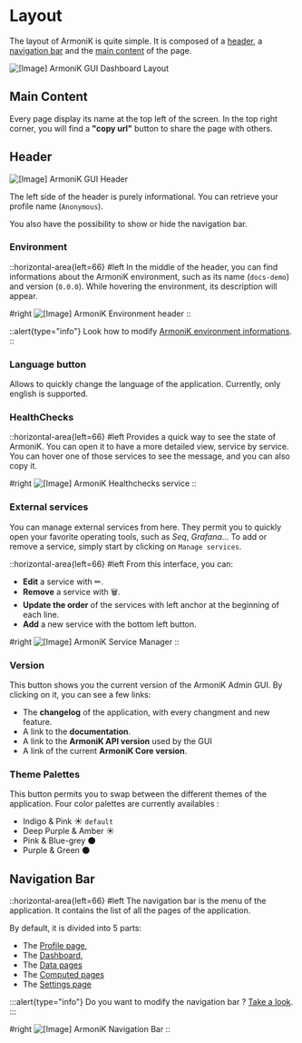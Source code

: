 # Layout

The layout of ArmoniK is quite simple. It is composed of a [header](#header), a [navigation bar](#navigation-bar) and the [main content](#main-content) of the page.

![\[Image\] ArmoniK GUI Dashboard Layout](/armonik-layout.png)

## Main Content

Every page display its name at the top left of the screen. In the top right corner, you will find a **"copy url"** button to share the page with others.

## Header

![\[Image\] ArmoniK GUI Header](/armonik-header.png)

The left side of the header is purely informational. You can retrieve your profile name (`Anonymous`).

You also have the possibility to show or hide the navigation bar.

### Environment

::horizontal-area{left=66}
#left
In the middle of the header, you can find informations about the ArmoniK environment, such as its name (`docs-demo`) and version (`0.0.0`).
While hovering the environment, its description will appear.

#right
![\[Image\] ArmoniK Environment header](/armonik-env-header.png)
::

::alert{type="info"}
Look how to modify [ArmoniK environment informations](https://aneoconsulting.github.io/ArmoniK/guide/differentiate-environments).
::

### Language button

Allows to quickly change the language of the application. Currently, only english is supported.

### HealthChecks 

::horizontal-area{left=66}
#left
Provides a quick way to see the state of ArmoniK. You can open it to have a more detailed view, service by service. You can hover one of those services to see the message, and you can also copy it.

#right
![\[Image\] ArmoniK Healthchecks service](/armonik-healthcheck.png)
::

### External services

You can manage external services from here. They permit you to quickly open your favorite operating tools, such as *Seq*, *Grafana*... 
To add or remove a service, simply start by clicking on `Manage services`.

::horizontal-area{left=66}
#left
From this interface, you can:
- **Edit** a service with ✏.
- **Remove** a service with 🗑.
- **Update the order** of the services with left anchor at the beginning of each line.
- **Add** a new service with the bottom left button.

#right
![\[Image\] ArmoniK Service Manager](/armonik-services-manager.png)
::

### Version

This button shows you the current version of the ArmoniK Admin GUI. By clicking on it, you can see a few links:
- The **changelog** of the application, with every changment and new feature.
- A link to the **documentation**.
- A link to the **ArmoniK API version** used by the GUI
- A link of the current **ArmoniK Core version**.

### Theme Palettes

This button permits you to swap between the different themes of the application. Four color palettes are currently availables :
- Indigo & Pink ☀ `default`
- Deep Purple & Amber ☀
- Pink & Blue-grey 🌑
- Purple & Green 🌑

## Navigation Bar

::horizontal-area{left=66}
#left
The navigation bar is the menu of the application. It contains the list of all the pages of the application.

By default, it is divided into 5 parts:

- The [Profile page](./2.Profile.md),
- The [Dashboard](./3.Dashboard.md),
- The [Data pages](./5.Data/1.Applications.md)
- The [Computed pages](./6.Computed/1.Sessions.md)
- The [Settings page](./7.Settings/0.navigation.md)

:::alert{type="info"}
Do you want to modify the navigation bar ? [Take a look](./8.Settings/0.navigation.md).
:::

#right
![\[Image\] ArmoniK Navigation Bar](/armonik-navigation-bar.png)
::